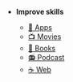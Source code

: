 <!-- Nav baar -->
* **Improve skills**

  * [:iphone:   Apps](apps.md)
  * [:tv:    Movies](movies.md)
  * [:book:    Books](books.md)
  * [:radio:    Podcast](podcast.md)
  * [:coffee:   Web](webpages.md)
